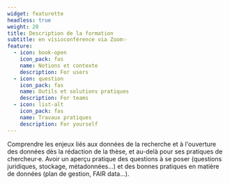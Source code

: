 ```yaml
---
widget: featurette
headless: true
weight: 20
title: Description de la formation
subtitle: en visioconférence via Zoom✨
feature:
  - icon: book-open
    icon_pack: fas
    name: Notions et contexte
    description: For users
  - icon: question
    icon_pack: fas
    name: Outils et solutions pratiques
    description: For teams
  - icon: list-alt
    icon_pack: fas
    name: Travaux pratiques
    description: For yourself
---
```


Comprendre les enjeux liés aux données de la recherche et à l'ouverture des données dès la rédaction de la thèse, et au-delà pour ses pratiques de chercheur·e. Avoir un aperçu pratique des questions à se poser (questions juridiques, stockage, métadonnées...) et des bonnes pratiques en matière de données (plan de gestion, FAIR data...).
